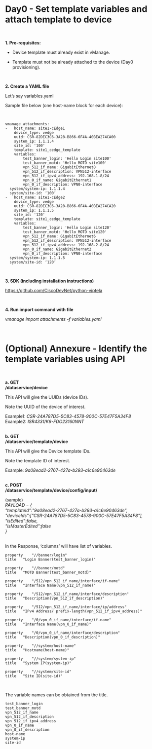 # Day0 - Set template variables and attach template to device
<br>

<b>1.	Pre-requisites: </b>
<br>

* Device template must already exist in vManage.

* Template must not be already attached to the device (Day0 provisioning).
<br>

<b>2.	Create a YAML file </b>
<br>

  Let’s say variables.yaml

  Sample file below (one host-name block for each device):
  
  <br>

    vmanage_attachments:
    -   host_name: site1-cEdge1
        device_type: vedge
        uuid: CSR-82DEC3C6-3A28-B866-6F4A-40BEA274CA00
        system_ip: 1.1.1.4
        site_id: '100'
        template: site1_cedge_template
        variables:
            test_banner_login: 'Hello Login site100'
            test_banner_motd: 'Hello MOTD site100'
            vpn_512_if_name: GigabitEthernet8
            vpn_512_if_description: VPN512-interface
            vpn_512_if_ipv4_address: 192.168.1.8/24
            vpn_0_if_name: GigabitEthernet1
            vpn_0_if_description: VPN0-interface
      system/system-ip: 1.1.1.4
      system/site-id: ‘100’
    -   host_name: site1-cEdge2
        device_type: vedge
        uuid: CSR-82DEC3C6-3A28-B866-6F4A-40BEA274CA20
        system_ip: 1.1.1.5
        site_id: '120'
        template: site1_cedge_template
        variables:
            test_banner_login: 'Hello Login site120'
            test_banner_motd: 'Hello MOTD site120'
            vpn_512_if_name: GigabitEthernet6
            vpn_512_if_description: VPN512-interface
            vpn_512_if_ipv4_address: 192.168.2.8/24
            vpn_0_if_name: GigabitEthernet2
            vpn_0_if_description: VPN0-interface
      system/system-ip: 1.1.1.5
      system/site-id: ‘120’

<br>

<b>3.	SDK (including installation instructions) </b>
<br>

https://github.com/CiscoDevNet/python-viptela

<br>

<b>4.	Run import command with file </b>
<br>

<i>vmanage import attachments -f variables.yaml</i>

<br>


# (Optional) Annexure - Identify the template variables using API
<br>

<b>a.	GET
<br>
/dataservice/device</b>
<br>

This API will give the UUIDs (device IDs).
<br>

Note the UUID of the device of interest.<br>

Example1: <i>CSR-24A787D5-5C83-4578-900C-57E47F5A34F8 </i>
<br>
Example2: <i>ISR4331/K9-FDO23160NNT </i>
<br><br>

<b>b.	GET
<br>
/dataservice/template/device</b>
<br>

This API will give the Device template IDs.
<br>

Note the template ID of interest.<br>

Example: <i>9a08ead2-2767-427a-b293-a1c6e90463de </i>
<br><br>

<b>c.	POST
<br>
/dataservice/template/device/config/input/ </b>
<br>

(sample) 
<br>
<i>PAYLOAD = {<br>
               "templateId":"9a08ead2-2767-427a-b293-a1c6e90463de",
<br>
               "deviceIds":["CSR-24A787D5-5C83-4578-900C-57E47F5A34F8"],
<br>
               "isEdited":false,
<br>
               "isMasterEdited":false
<br>
             } </i>
<br>
<br>

In the Response, ‘columns’ will have list of variables.
<br>

    property	"//banner/login"
    title	"Login Banner(test_banner_login)"

    property	"//banner/motd"
    title	"MOTD Banner(test_banner_motd)"

    property	"/512/vpn_512_if_name/interface/if-name"
    title	"Interface Name(vpn_512_if_name)"

    property	"/512/vpn_512_if_name/interface/description"
    title	"Description(vpn_512_if_description)"

    property	"/512/vpn_512_if_name/interface/ip/address"
    title	"IPv4 Address/ prefix-length(vpn_512_if_ipv4_address)"

    property	"/0/vpn_0_if_name/interface/if-name"
    title	"Interface Name(vpn_0_if_name)"

    property	"/0/vpn_0_if_name/interface/description"
    title	"Description(vpn_0_if_description)"

    property	"//system/host-name"
    title	"Hostname(host-name)"

    property	"//system/system-ip"
    title	"System IP(system-ip)"

    property	"//system/site-id"
    title	"Site ID(site-id)"
<br>

The variable names can be obtained from the title.
<br>

    test_banner_login
    test_banner_motd
    vpn_512_if_name
    vpn_512_if_description
    vpn_512_if_ipv4_address
    vpn_0_if_name
    vpn_0_if_description
    host-name
    system-ip
    site-id
